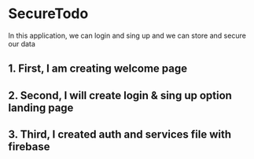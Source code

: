 # SecureTodo
In this application, we can login and sing up and we can store and secure our data

## 1. First, I am creating welcome page
## 2. Second, I will create login & sing up option landing page
## 3. Third, I created auth and services file with firebase  
